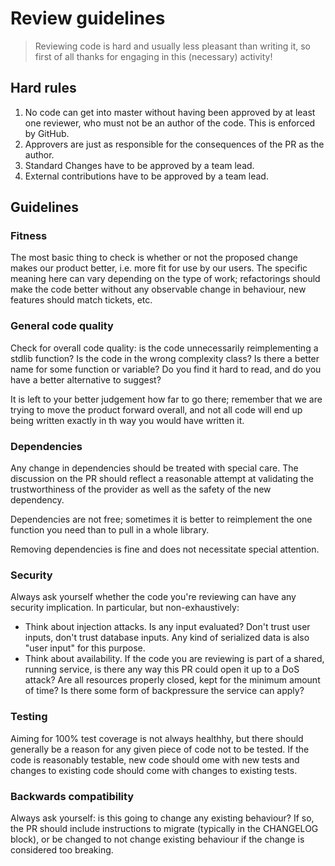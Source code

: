 # Review guidelines

> Reviewing code is hard and usually less pleasant than writing it, so first of
> all thanks for engaging in this (necessary) activity!

## Hard rules

1. No code can get into master without having been approved by at least one
   reviewer, who must not be an author of the code. This is enforced by GitHub.
2. Approvers are just as responsible for the consequences of the PR as the
   author.
3. Standard Changes have to be approved by a team lead.
4. External contributions have to be approved by a team lead.

## Guidelines

### Fitness

The most basic thing to check is whether or not the proposed change makes our
product better, i.e. more fit for use by our users. The specific meaning here
can vary depending on the type of work; refactorings should make the code
better without any observable change in behaviour, new features should match
tickets, etc.

### General code quality

Check for overall code quality: is the code unnecessarily reimplementing a
stdlib function? Is the code in the wrong complexity class? Is there a better
name for some function or variable? Do you find it hard to read, and do you
have a better alternative to suggest?

It is left to your better judgement how far to go there; remember that we are
trying to move the product forward overall, and not all code will end up being
written exactly in th way you would have written it.

### Dependencies

Any change in dependencies should be treated with special care. The discussion
on the PR should reflect a reasonable attempt at validating the trustworthiness
of the provider as well as the safety of the new dependency.

Dependencies are not free; sometimes it is better to reimplement the one
function you need than to pull in a whole library.

Removing dependencies is fine and does not necessitate special attention.

### Security

Always ask yourself whether the code you're reviewing can have any security
implication. In particular, but non-exhaustively:

- Think about injection attacks. Is any input evaluated? Don't trust user
  inputs, don't trust database inputs. Any kind of serialized data is also
  "user input" for this purpose.
- Think about availability. If the code you are reviewing is part of a shared,
  running service, is there any way this PR could open it up to a DoS attack?
  Are all resources properly closed, kept for the minimum amount of time? Is
  there some form of backpressure the service can apply?

### Testing

Aiming for 100% test coverage is not always healthhy, but there should
generally be a reason for any given piece of code not to be tested. If the code
is reasonably testable, new code should ome with new tests and changes to
existing code should come with changes to existing tests.

### Backwards compatibility

Always ask yourself: is this going to change any existing behaviour? If so, the
PR should include instructions to migrate (typically in the CHANGELOG block),
or be changed to not change existing behaviour if the change is considered too
breaking.
